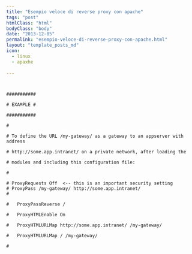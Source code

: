 ```yaml
---
title: "Esempio veloce di reverse proxy con apache"
tags: "post"
htmlClass: "html"
bodyClass: "body"
date: "2013-12-05"
permalink: "esempio-veloce-di-reverse-proxy-con-apache.html"
layout: "template_posts_md"
icon:
  - linux
  - apaxhe
  
---
```

<p><code><br />
###########<br />
# EXAMPLE #<br />
###########<br />
#<br />
# To define the URL /my-gateway/ as a gateway to an appserver with address<br />
# http://some.app.intranet/ on a private network, after loading the<br />
# modules and including this configuration file:<br />
#<br />
# ProxyRequests Off  <-- this is an important security setting
# ProxyPass /my-gateway/ http://some.app.intranet/
# <Location /my-gateway/><br />
#	ProxyPassReverse /<br />
#	ProxyHTMLEnable On<br />
#	ProxyHTMLURLMap http://some.app.intranet/ /my-gateway/<br />
#	ProxyHTMLURLMap / /my-gateway/<br />
# </Location><br />
</code></p>
